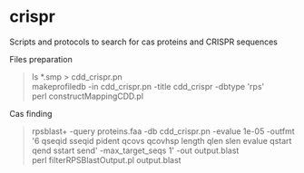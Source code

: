 # crispr
Scripts and protocols to search for cas proteins and CRISPR sequences

Files preparation
>ls *.smp > cdd_crispr.pn  
>makeprofiledb -in cdd_crispr.pn -title cdd_crispr -dbtype 'rps'  
>perl constructMappingCDD.pl  

Cas finding
>rpsblast+ -query proteins.faa -db cdd_crispr.pn -evalue 1e-05 -outfmt '6 qseqid sseqid pident qcovs qcovhsp length qlen slen evalue qstart qend sstart send' -max_target_seqs 1' -out output.blast  
>perl filterRPSBlastOutput.pl output.blast  
